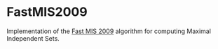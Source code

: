 FastMIS2009
===========
Implementation of the [Fast MIS 2009](http://dcg.ethz.ch/lectures/fs09/distcomp/lecture/mis.pdf) algorithm for computing Maximal Independent Sets.

